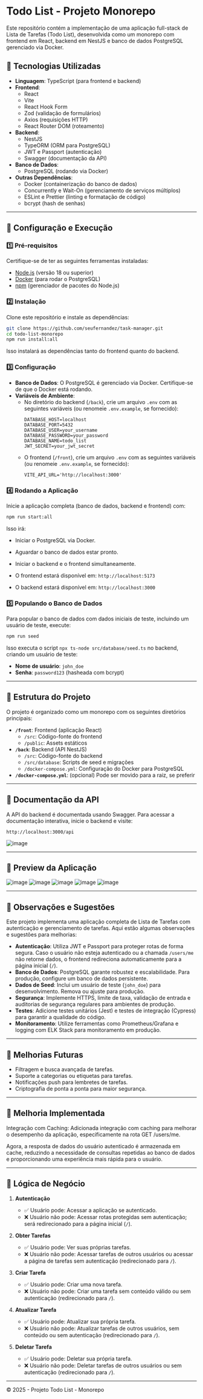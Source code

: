 
# Todo List - Projeto Monorepo

Este repositório contém a implementação de uma aplicação full-stack de Lista de Tarefas (Todo List), desenvolvida como um monorepo com frontend em React, backend em NestJS e banco de dados PostgreSQL gerenciado via Docker.

## 📌 Tecnologias Utilizadas

- **Linguagem**: TypeScript (para frontend e backend)
- **Frontend**:
  - React
  - Vite
  - React Hook Form
  - Zod (validação de formulários)
  - Axios (requisições HTTP)
  - React Router DOM (roteamento)
- **Backend**:
  - NestJS
  - TypeORM (ORM para PostgreSQL)
  - JWT e Passport (autenticação)
  - Swagger (documentação da API)
- **Banco de Dados**:
  - PostgreSQL (rodando via Docker)
- **Outras Dependências**:
  - Docker (containerização do banco de dados)
  - Concurrently e Wait-On (gerenciamento de serviços múltiplos)
  - ESLint e Prettier (linting e formatação de código)
  - bcrypt (hash de senhas)

---

## 🚀 Configuração e Execução

### 1️⃣ Pré-requisitos

Certifique-se de ter as seguintes ferramentas instaladas:

- [Node.js](https://nodejs.org/) (versão 18 ou superior)
- [Docker](https://www.docker.com/) (para rodar o PostgreSQL)
- [npm](https://www.npmjs.com/) (gerenciador de pacotes do Node.js)

### 2️⃣ Instalação

Clone este repositório e instale as dependências:

```bash
git clone https://github.com/seufernandez/task-manager.git
cd todo-list-monorepo
npm run install:all
```

Isso instalará as dependências tanto do frontend quanto do backend.

### 3️⃣ Configuração

- **Banco de Dados**: O PostgreSQL é gerenciado via Docker. Certifique-se de que o Docker está rodando.
- **Variáveis de Ambiente**:
  - No diretório do backend (`/back`), crie um arquivo `.env` com as seguintes variáveis (ou renomeie `.env.example`, se fornecido):
    ```
    DATABASE_HOST=localhost
    DATABASE_PORT=5432
    DATABASE_USER=your_username
    DATABASE_PASSWORD=your_password
    DATABASE_NAME=todo_list
    JWT_SECRET=your_jwt_secret
    ```
  - O frontend (`/front`), crie um arquivo `.env` com as seguintes variáveis (ou renomeie `.env.example`, se fornecido):
     ```
    VITE_API_URL='http://localhost:3000'
    ```

### 4️⃣ Rodando a Aplicação

Inicie a aplicação completa (banco de dados, backend e frontend) com:

```bash
npm run start:all
```

Isso irá:
- Iniciar o PostgreSQL via Docker.
- Aguardar o banco de dados estar pronto.
- Iniciar o backend e o frontend simultaneamente.

- O frontend estará disponível em: `http://localhost:5173`
- O backend estará disponível em: `http://localhost:3000`

### 5️⃣ Populando o Banco de Dados

Para popular o banco de dados com dados iniciais de teste, incluindo um usuário de teste, execute:

```bash
npm run seed
```

Isso executa o script `npx ts-node src/database/seed.ts` no backend, criando um usuário de teste:
- **Nome de usuário**: `john_doe`
- **Senha**: `password123` (hasheada com bcrypt)

---

## 📂 Estrutura do Projeto

O projeto é organizado como um monorepo com os seguintes diretórios principais:

- **`/front`**: Frontend (aplicação React)
  - `/src`: Código-fonte do frontend
  - `/public`: Assets estáticos
- **`/back`**: Backend (API NestJS)
  - `/src`: Código-fonte do backend
  - `/src/database`: Scripts de seed e migrações
  - `/docker-compose.yml`: Configuração do Docker para PostgreSQL
- **`/docker-compose.yml`**: (opcional) Pode ser movido para a raiz, se preferir

---

## 📖 Documentação da API

A API do backend é documentada usando Swagger. Para acessar a documentação interativa, inicie o backend e visite:

```
http://localhost:3000/api
```
![image](https://github.com/user-attachments/assets/a9af389d-5d63-44d1-a76f-18a6e6c6b26e)

---

## 📖 Preview da Aplicação

![image](https://github.com/user-attachments/assets/cad1114b-f1d9-4689-9cb1-aadcf9882436)
![image](https://github.com/user-attachments/assets/9fd6cef7-9efe-44a8-be04-31836a90caca)
![image](https://github.com/user-attachments/assets/c49b24d3-f210-41f9-847b-048707016b2e)
![image](https://github.com/user-attachments/assets/6ef4a37b-0abf-4bc8-9a16-b77e14cc8b20)
![image](https://github.com/user-attachments/assets/0381be45-cc97-4278-92b5-f0a37de047d0)


---

## 📖 Observações e Sugestões

Este projeto implementa uma aplicação completa de Lista de Tarefas com autenticação e gerenciamento de tarefas. Aqui estão algumas observações e sugestões para melhorias:

- **Autenticação**: Utiliza JWT e Passport para proteger rotas de forma segura. Caso o usuário não esteja autenticado ou a chamada `/users/me` não retorne dados, o frontend redireciona automaticamente para a página inicial (`/`).
- **Banco de Dados**: PostgreSQL garante robustez e escalabilidade. Para produção, configure um banco de dados persistente.
- **Dados de Seed**: Inclui um usuário de teste (`john_doe`) para desenvolvimento. Remova ou ajuste para produção.
- **Segurança**: Implemente HTTPS, limite de taxa, validação de entrada e auditorias de segurança regulares para ambientes de produção.
- **Testes**: Adicione testes unitários (Jest) e testes de integração (Cypress) para garantir a qualidade do código.
- **Monitoramento**: Utilize ferramentas como Prometheus/Grafana e logging com ELK Stack para monitoramento em produção.

---

## 🚀 Melhorias Futuras

- Filtragem e busca avançada de tarefas.
- Suporte a categorias ou etiquetas para tarefas.
- Notificações push para lembretes de tarefas.
- Criptografia de ponta a ponta para maior segurança.

---

## 🚀 Melhoria Implementada

Integração com Caching: Adicionada integração com caching para melhorar o desempenho da aplicação, especificamente na rota GET /users/me. 


Agora, a resposta de dados do usuário autenticado é armazenada em cache, reduzindo a necessidade de consultas repetidas ao banco de dados e proporcionando uma experiência mais rápida para o usuário.

---

## 📝 Lógica de Negócio

1. **Autenticação**
   - ✅ Usuário pode: Acessar a aplicação se autenticado.
   - ❌ Usuário não pode: Acessar rotas protegidas sem autenticação; será redirecionado para a página inicial (`/`).

2. **Obter Tarefas**
   - ✅ Usuário pode: Ver suas próprias tarefas.
   - ❌ Usuário não pode: Acessar tarefas de outros usuários ou acessar a página de tarefas sem autenticação (redirecionado para `/`).

3. **Criar Tarefa**
   - ✅ Usuário pode: Criar uma nova tarefa.
   - ❌ Usuário não pode: Criar uma tarefa sem conteúdo válido ou sem autenticação (redirecionado para `/`).

4. **Atualizar Tarefa**
   - ✅ Usuário pode: Atualizar sua própria tarefa.
   - ❌ Usuário não pode: Atualizar tarefas de outros usuários, sem conteúdo ou sem autenticação (redirecionado para `/`).

5. **Deletar Tarefa**
   - ✅ Usuário pode: Deletar sua própria tarefa.
   - ❌ Usuário não pode: Deletar tarefas de outros usuários ou sem autenticação (redirecionado para `/`).

---

© 2025 - Projeto Todo List - Monorepo

